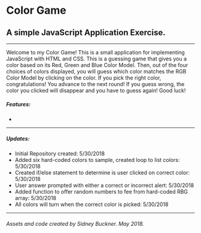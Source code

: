 # Color Game
## A simple JavaScript Application Exercise.
---
Welcome to my Color Game! This is a small application for implementing JavaScript with HTML and CSS.
This is a guessing game that gives you a color based on its Red, Green and Blue Color Model. Then, out of the four choices of colors displayed, you will guess which color matches the RGB Color Model by clicking on the color. If you pick the right color, congratulations! You advance to the next round! If you guess wrong, the color you clicked will disappear and you have to guess again! Good luck!

##### Features:

+

---

##### Updates:

+ Initial Repository created: 5/30/2018
+ Added six hard-coded colors to sample, created loop to list colors: 5/30/2018
+ Created if/else statement to determine is user clicked on correct color: 5/30/2018
+ User answer prompted with either a correct or incorrect alert: 5/30/2018
+ Added function to offer random numbers to fee from hard-coded RBG array: 5/30/2018
+ All colors will turn when the correct color is picked: 5/30/2018

---
###### Assets and code created by Sidney Buckner. May 2018.
